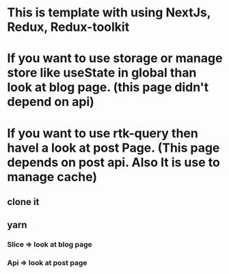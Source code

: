 # This is template with using NextJs, Redux, Redux-toolkit

# If you want to use storage or manage store like useState in global than look at blog page. (this page didn't depend on api)

# If you want to use rtk-query then havel a look at post Page. (This page depends on post api. Also It is use to manage cache)



## clone it
## yarn 


### Slice => look at blog page
### Api => look at post page